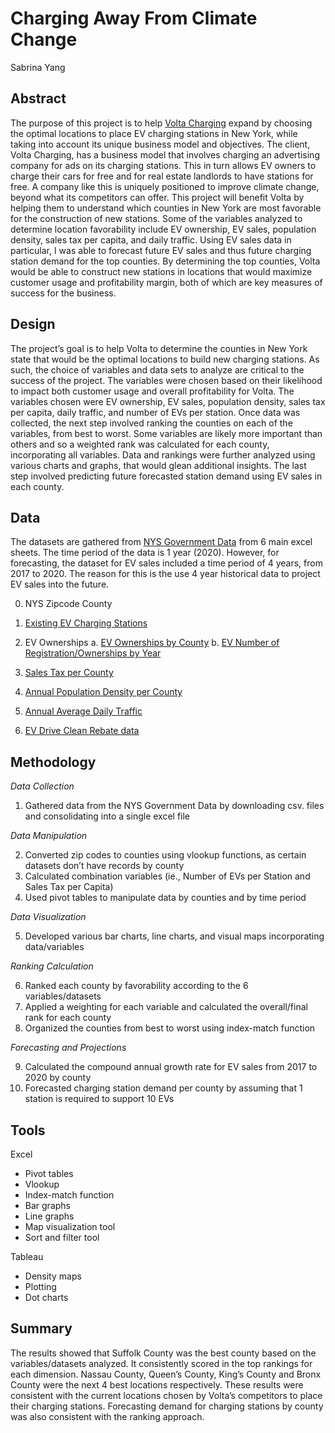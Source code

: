 # Charging Away From Climate Change

Sabrina Yang


## Abstract

The purpose of this project is to help [Volta Charging](https://voltacharging.com) expand by choosing the optimal locations to place EV charging stations in New York, while taking into account its unique business model and objectives. The client, Volta Charging, has a business model that involves charging an advertising company for ads on its charging stations. This in turn allows EV owners to charge their cars for free and for real estate landlords to have stations for free. A company like this is uniquely positioned to improve climate change, beyond what its competitors can offer. This project will benefit Volta by helping them to understand which counties in New York are most favorable for the construction of new stations. Some of the variables analyzed to determine location favorability include EV ownership, EV sales, population density, sales tax per capita, and daily traffic. Using EV sales data in particular, I was able to forecast future EV sales and thus future charging station demand for the top counties. By determining the top counties, Volta would be able to construct new stations in locations that would maximize customer usage and profitability margin, both of which are key measures of success for the business.



## Design
The project’s goal is to help Volta to determine the counties in New York state that would be the optimal locations to build new charging stations. As such, the choice of variables and data sets to analyze are critical to the success of the project. The variables were chosen based on their likelihood to impact both customer usage and overall profitability for Volta. The variables chosen were EV ownership, EV sales, population density, sales tax per capita, daily traffic, and number of EVs per station. Once data was collected, the next step involved ranking the counties on each of the variables, from best to worst. Some variables are likely more important than others and so a weighted rank was calculated for each county, incorporating all variables. Data and rankings were further analyzed using various charts and graphs, that would glean additional insights. The last step involved predicting future forecasted station demand using EV sales in each county.
  

## Data

The datasets are gathered from [NYS Government Data](https://data.ny.gov) from 6 main excel sheets. The time period of the data is 1 year (2020). However, for forecasting, the dataset for EV sales included a time period of 4 years, from 2017 to 2020. The reason for this is the use 4 year historical data to project EV sales into the future.

0. NYS Zipcode County
1. [Existing EV Charging Stations](https://data.ny.gov/Energy-Environment/Electric-Vehicle-Charging-Stations-in-New-York/7rrd-248n)
2. EV Ownerships
	a. [EV Ownerships by County](https://data.ny.gov/Transportation/Electric-Vehicles-per-County/uu25-czyc)
	b. [EV Number of Registration/Ownerships by Year](https://www.nyserda.ny.gov/All-Programs/Programs/ChargeNY/Support-Electric/Map-of-EV-Registrations)
			
3. [Sales Tax per County](https://data.ny.gov/Government-Finance/State-and-Local-Sales-Tax-Distributions-Beginning-/5g2s-tnb7)
			
4. [Annual Population Density per County](https://data.ny.gov/Government-Finance/Annual-Population-Estimates-for-New-York-State-and/krt9-ym2k)
5. [Annual Average Daily Traffic](https://data.ny.gov/Transportation/Annual-Average-Daily-Traffic-AADT-Beginning-1977/6amx-2pbv)
6. [EV Drive Clean Rebate data](https://data.ny.gov/Energy-Environment/NYSERDA-Electric-Vehicle-Drive-Clean-Rebate-Data-B/thd2-fu8y)
				


## Methodology
*Data Collection*

1. Gathered data from the NYS Government Data by downloading csv. files and consolidating into a single excel file

*Data Manipulation*

2.	Converted zip codes to counties using vlookup functions, as certain datasets don’t have records by county
3.	Calculated combination variables (ie., Number of EVs per Station and Sales Tax per Capita)
4.	Used pivot tables to manipulate data by counties and by time period

*Data Visualization*

5.	Developed various bar charts, line charts, and visual maps incorporating data/variables

*Ranking Calculation*

6.	Ranked each county by favorability according to the 6 variables/datasets
7.	Applied a weighting for each variable and calculated the overall/final rank for each county
8.	Organized the counties from best to worst using index-match function

*Forecasting and Projections*

9.	Calculated the compound annual growth rate for EV sales from 2017 to 2020 by county
10.	Forecasted charging station demand per county by assuming that 1 station is required to support 10 EVs



## Tools

Excel
- Pivot tables
- Vlookup
- Index-match function
- Bar graphs
- Line graphs
- Map visualization tool
- Sort and filter tool

Tableau
- Density maps
- Plotting
- Dot charts


## Summary
The results showed that Suffolk County was the best county based on the variables/datasets analyzed. It consistently scored in the top rankings for each dimension. Nassau County, Queen’s County, King’s County and Bronx County were the next 4 best locations respectively. These results were consistent with the current locations chosen by Volta’s competitors to place their charging stations. Forecasting demand for charging stations by county was also consistent with the ranking approach.










